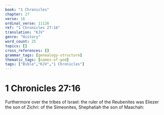 ```yaml
---
book: "1 Chronicles"
chapter: 27
verse: 16
ordinal_verse: 11126
ref: "1 Chronicles 27:16"
translation: "KJV"
genre: "History"
word_count: 25
topics: []
cross_references: []
grammar_tags: [genealogy-structure]
thematic_tags: [names-of-god]
tags: ["Bible","KJV","1 Chronicles"]
---
```


# 1 Chronicles 27:16

Furthermore over the tribes of Israel: the ruler of the Reubenites was Eliezer the son of Zichri: of the Simeonites, Shephatiah the son of Maachah:
